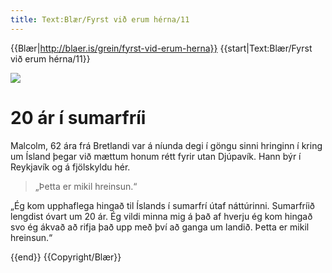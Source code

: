 ```yaml
---
title: Text:Blær/Fyrst við erum hérna/11
---
```


{{Blær|http://blaer.is/grein/fyrst-vid-erum-herna}}
{{start|Text:Blær/Fyrst við erum hérna/11}}
<div class="book blaer article" data-translate=true>
<html>

<div class="article-entry">


  <div data-no-audio class="image-box image-box-medium">
    <img src="https://blaer.is/assets/images/_medium/1-45_1.jpg">
  </div>

  <div class="text">
    <h1>20 ár í sumarfríi</h1>
    <p>Malcolm, 62 ára frá Bretlandi var á níunda degi í göngu sinni hringinn í kring um Ísland þegar við mættum honum rétt fyrir utan Djúpavík. Hann býr í Reykjavík og á fjölskyldu hér.
    </p>
  </div>

  <div class="text">
    <blockquote>
      <p>„Þetta er mikil hreinsun.“
      </p>
    </blockquote>
  </div>

  <div class="text">
    <p>„Ég kom upphaflega hingað til Íslands í sumarfrí útaf náttúrinni. Sumarfríið lengdist óvart um 20 ár. Ég vildi minna mig á það af hverju ég kom hingað svo ég ákvað að rifja það upp með því að ganga um landið. Þetta er mikil hreinsun.“
    </p>
  </div>
</div>

</html>
</div>
{{end}}
{{Copyright/Blær}}